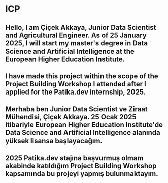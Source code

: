# ICP

## Hello, I am Çiçek Akkaya, Junior Data Scientist and Agricultural Engineer. As of 25 January 2025, I will start my master's degree in Data Science and Artificial Intelligence at the European Higher Education Institute.
## I have made this project within the scope of the Project Building Workshop I attended after I applied for the Patika.dev internship, 2025.

## Merhaba ben Junior Data Scientist ve Ziraat Mühendisi, Çiçek Akkaya. 25 Ocak 2025 itibariyle European Higher Education Institute'de Data Science and Artificial Intelligence alanında yüksek lisansa başlayacağım.
## 2025 Patika.dev stajına başvurmuş olmam akabinde katıldığım Project Building Workshop kapsamında bu projeyi yapmış bulunmaktayım.
